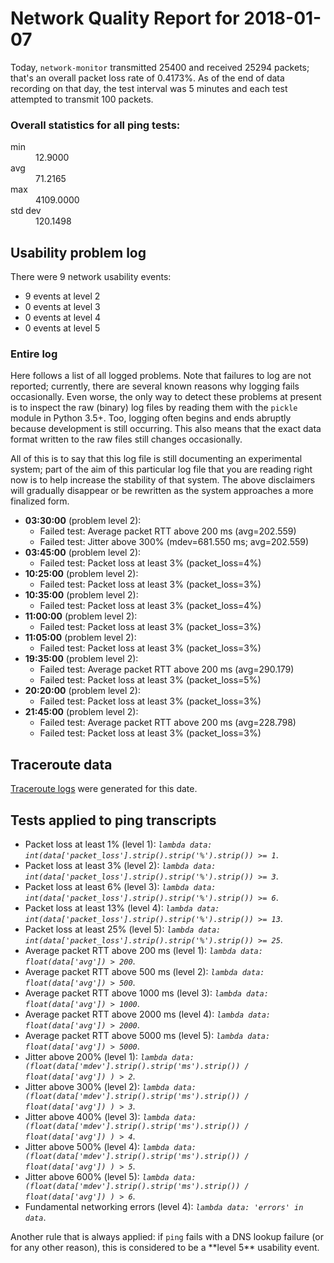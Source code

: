 
# Network Quality Report for 2018-01-07

Today, <code>network-monitor</code> transmitted 25400 and received 25294 packets; that's an overall packet loss rate of 0.4173%. As of the end of data recording on that day, the test interval was 5 minutes and each test attempted to transmit 100 packets.

### Overall statistics for all ping tests:

<dl>
<dt>min</dt><dd>12.9000</dd>
<dt>avg</dt><dd>71.2165</dd>
<dt>max</dt><dd>4109.0000</dd>
<dt>std dev</dt><dd>120.1498</dd>
</dl>


## Usability problem log

There were 9 network usability events:

* 9 events at level 2
* 0 events at level 3
* 0 events at level 4
* 0 events at level 5

### Entire log

Here follows a list of all logged problems. Note that failures to log are not reported; currently,
there are several known reasons why logging fails occasionally. Even worse, the only way to detect these problems at
present is to inspect the raw (binary) log files by reading them with the <code>pickle</code> module in Python 3.5+.
Too, logging often begins and ends abruptly because development is still occurring. This also means that the exact
data format written to the raw files still changes occasionally.

All of this is to say that this log file is still documenting an experimental system; part of the aim of this
particular log file that you are reading right now is to help increase the stability of that system. The above
disclaimers will gradually disappear or be rewritten as the system approaches a more finalized form.

<ul>
<li><strong>03:30:00</strong> (problem level 2):
 <ul>
  <li>Failed test: Average packet RTT above 200 ms (avg=202.559)</li>
  <li>Failed test: Jitter above 300% (mdev=681.550 ms; avg=202.559)</li>
 </ul>
</li>
<li><strong>03:45:00</strong> (problem level 2):
 <ul>
  <li>Failed test: Packet loss at least 3% (packet_loss=4%)</li>
 </ul>
</li>
<li><strong>10:25:00</strong> (problem level 2):
 <ul>
  <li>Failed test: Packet loss at least 3% (packet_loss=3%)</li>
 </ul>
</li>
<li><strong>10:35:00</strong> (problem level 2):
 <ul>
  <li>Failed test: Packet loss at least 3% (packet_loss=4%)</li>
 </ul>
</li>
<li><strong>11:00:00</strong> (problem level 2):
 <ul>
  <li>Failed test: Packet loss at least 3% (packet_loss=3%)</li>
 </ul>
</li>
<li><strong>11:05:00</strong> (problem level 2):
 <ul>
  <li>Failed test: Packet loss at least 3% (packet_loss=3%)</li>
 </ul>
</li>
<li><strong>19:35:00</strong> (problem level 2):
 <ul>
  <li>Failed test: Average packet RTT above 200 ms (avg=290.179)</li>
  <li>Failed test: Packet loss at least 3% (packet_loss=5%)</li>
 </ul>
</li>
<li><strong>20:20:00</strong> (problem level 2):
 <ul>
  <li>Failed test: Packet loss at least 3% (packet_loss=3%)</li>
 </ul>
</li>
<li><strong>21:45:00</strong> (problem level 2):
 <ul>
  <li>Failed test: Average packet RTT above 200 ms (avg=228.798)</li>
  <li>Failed test: Packet loss at least 3% (packet_loss=3%)</li>
 </ul>
</li>
</ul>

## Traceroute data

<a href="reports/2018/06/2018-01-07-traceroute.md">Traceroute logs</a> were generated for this date.



## Tests applied to ping transcripts

<ul>
 <li>Packet loss at least 1% (level 1): <i><code>lambda data: int(data['packet_loss'].strip().strip('%').strip()) >= 1</code></i>.</li>
 <li>Packet loss at least 3% (level 2): <i><code>lambda data: int(data['packet_loss'].strip().strip('%').strip()) >= 3</code></i>.</li>
 <li>Packet loss at least 6% (level 3): <i><code>lambda data: int(data['packet_loss'].strip().strip('%').strip()) >= 6</code></i>.</li>
 <li>Packet loss at least 13% (level 4): <i><code>lambda data: int(data['packet_loss'].strip().strip('%').strip()) >= 13</code></i>.</li>
 <li>Packet loss at least 25% (level 5): <i><code>lambda data: int(data['packet_loss'].strip().strip('%').strip()) >= 25</code></i>.</li>
 <li>Average packet RTT above 200 ms (level 1): <i><code>lambda data: float(data['avg']) > 200</code></i>.</li>
 <li>Average packet RTT above 500 ms (level 2): <i><code>lambda data: float(data['avg']) > 500</code></i>.</li>
 <li>Average packet RTT above 1000 ms (level 3): <i><code>lambda data: float(data['avg']) > 1000</code></i>.</li>
 <li>Average packet RTT above 2000 ms (level 4): <i><code>lambda data: float(data['avg']) > 2000</code></i>.</li>
 <li>Average packet RTT above 5000 ms (level 5): <i><code>lambda data: float(data['avg']) > 5000</code></i>.</li>
 <li>Jitter above 200% (level 1): <i><code>lambda data: (float(data['mdev'].strip().strip('ms').strip()) / float(data['avg']) ) > 2</code></i>.</li>
 <li>Jitter above 300% (level 2): <i><code>lambda data: (float(data['mdev'].strip().strip('ms').strip()) / float(data['avg']) ) > 3</code></i>.</li>
 <li>Jitter above 400% (level 3): <i><code>lambda data: (float(data['mdev'].strip().strip('ms').strip()) / float(data['avg']) ) > 4</code></i>.</li>
 <li>Jitter above 500% (level 4): <i><code>lambda data: (float(data['mdev'].strip().strip('ms').strip()) / float(data['avg']) ) > 5</code></i>.</li>
 <li>Jitter above 600% (level 5): <i><code>lambda data: (float(data['mdev'].strip().strip('ms').strip()) / float(data['avg']) ) > 6</code></i>.</li>
 <li>Fundamental networking errors (level 4): <i><code>lambda data: 'errors' in data</code></i>.</li>
</ul>
Another rule that is always applied: if <code>ping</code> fails with a DNS lookup failure (or for any other reason), this is considered to be a **level 5** usability event.
